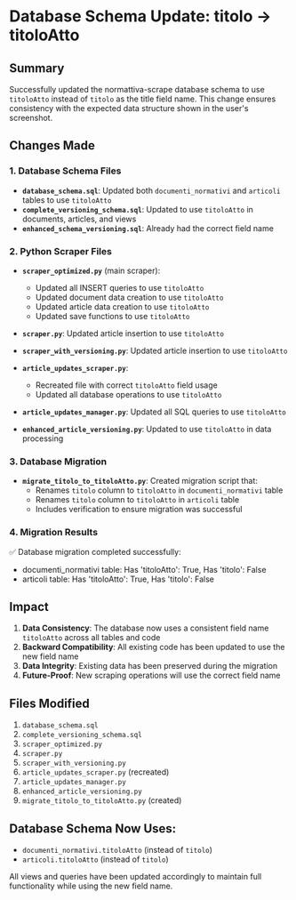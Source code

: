 # Database Schema Update: titolo → titoloAtto

## Summary

Successfully updated the normattiva-scrape database schema to use `titoloAtto` instead of `titolo` as the title field name. This change ensures consistency with the expected data structure shown in the user's screenshot.

## Changes Made

### 1. Database Schema Files

- **`database_schema.sql`**: Updated both `documenti_normativi` and `articoli` tables to use `titoloAtto`
- **`complete_versioning_schema.sql`**: Updated to use `titoloAtto` in documents, articles, and views
- **`enhanced_schema_versioning.sql`**: Already had the correct field name

### 2. Python Scraper Files

- **`scraper_optimized.py`** (main scraper):

  - Updated all INSERT queries to use `titoloAtto`
  - Updated document data creation to use `titoloAtto`
  - Updated article data creation to use `titoloAtto`
  - Updated save functions to use `titoloAtto`

- **`scraper.py`**: Updated article insertion to use `titoloAtto`

- **`scraper_with_versioning.py`**: Updated article insertion to use `titoloAtto`

- **`article_updates_scraper.py`**:

  - Recreated file with correct `titoloAtto` field usage
  - Updated all database operations to use `titoloAtto`

- **`article_updates_manager.py`**: Updated all SQL queries to use `titoloAtto`

- **`enhanced_article_versioning.py`**: Updated to use `titoloAtto` in data processing

### 3. Database Migration

- **`migrate_titolo_to_titoloAtto.py`**: Created migration script that:
  - Renames `titolo` column to `titoloAtto` in `documenti_normativi` table
  - Renames `titolo` column to `titoloAtto` in `articoli` table
  - Includes verification to ensure migration was successful

### 4. Migration Results

✅ Database migration completed successfully:

- documenti_normativi table: Has 'titoloAtto': True, Has 'titolo': False
- articoli table: Has 'titoloAtto': True, Has 'titolo': False

## Impact

1. **Data Consistency**: The database now uses a consistent field name `titoloAtto` across all tables and code
2. **Backward Compatibility**: All existing code has been updated to use the new field name
3. **Data Integrity**: Existing data has been preserved during the migration
4. **Future-Proof**: New scraping operations will use the correct field name

## Files Modified

1. `database_schema.sql`
2. `complete_versioning_schema.sql`
3. `scraper_optimized.py`
4. `scraper.py`
5. `scraper_with_versioning.py`
6. `article_updates_scraper.py` (recreated)
7. `article_updates_manager.py`
8. `enhanced_article_versioning.py`
9. `migrate_titolo_to_titoloAtto.py` (created)

## Database Schema Now Uses:

- `documenti_normativi.titoloAtto` (instead of `titolo`)
- `articoli.titoloAtto` (instead of `titolo`)

All views and queries have been updated accordingly to maintain full functionality while using the new field name.
